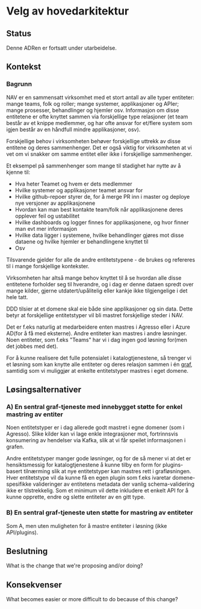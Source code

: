 # Velg av hovedarkitektur

## Status

Denne ADRen er fortsatt under utarbeidelse.

## Kontekst

### Bagrunn

NAV er en sammensatt virksomhet med et stort antall av alle typer entiteter: mange teams, folk og roller; mange systemer, applikasjoner og APIer; mange prosesser, behandlinger og hjemler osv. Informasjon om disse entitetene er ofte knyttet sammen via forskjellige type relasjoner (et team består av et knippe medlemmer, og har ofte ansvar for et/flere system som igjen består av en håndfull mindre applikasjoner, osv). 

Forskjellige behov i virksomheten behøver forskjellige uttrekk av disse entitene og deres sammenhenger. Det er også viktig for virksomheten at vi vet om vi snakker om samme entitet eller ikke i forskjellige sammenhenger. 

Et eksempel på sammenhenger som mange til stadighet har nytte av å kjenne til:
- Hva heter Teamet og hvem er dets medlemmer
- Hvilke systemer og applikasjoner teamet ansvar for
- Hvilke github-repoer styrer de, for å merge PR inn i master og deploye nye versjoner av applikasjonene
- Hvordan kan man best kontakte team/folk når applikasjonene deres opplever feil og ustabilitet
- Hvilke dashboards og logger finnes for applikasjonene, og hvor finner man evt mer informasjon 
- Hvilke data ligger i systemene, hvilke behandlinger gjøres mot disse dataene og hvilke hjemler er behandlingene knyttet til
- Osv

Tilsvarende gjelder for alle de andre entitetstypene - de brukes og refereres til i mange forskjellige kontekster.

Virksomheten har altså mange behov knyttet til å se hvordan alle disse entitetene forholder seg til hverandre, og i dag er denne dataen spredt over mange kilder, gjerne utdatert/upålitelig eller kankje ikke tilgjengelige i det hele tatt.

DDD tilsier at et domene skal eie både sine applikasjoner og sin data. Dette betyr at forskjellige entitetstyper vil bli mastret forskjellige steder i NAV. 

Det er f.eks naturlig at medarbeidere enten mastres i Agresso eller i Azure AD(for å få med eksterne). Andre entiteter kan mastres i andre løsninger. Noen entiteter, som f.eks "Teams" har vi i dag ingen god løsning for(men det jobbes med det).

For å kunne realisere det fulle potensialet i katalogtjenestene, så trenger vi et løsning som kan knytte alle entiteter og deres relasjon sammen i én [graf][1], samtidig som vi muliggjør at enkelte entitetstyper mastres i eget domene.

## Løsingsalternativer

### A) En sentral graf-tjeneste med innebygget støtte for enkel mastring av entiter

Noen entitetstyper er i dag allerede godt mastret i egne domener (som i Agresso). Slike kilder kan vi lage enkle integrasjoner mot, fortrinnsvis konsumering av hendelser via Kafka, slik at vi får speilet informasjonen i grafen.

Andre entitetstyper manger gode løsninger, og for de så mener vi at det er hensiktsmessig for katalogtjenestene å kunne tilby en form for plugins-basert tilnærming slik at nye entitetstyper kan mastres rett i grafløsningen. Hver entitetstype vil da kunne få en egen plugin som f.eks ivaretar domene-spesifikke valideringer av entitetens metadata der vanlig schema-validering ikke er tilstrekkelig. Som et minimum vil dette inkludere et enkelt API for å kunne opprette, endre og slette entiteter av en gitt type.

### B) En sentral graf-tjeneste uten støtte for mastring av entiteter

Som A, men uten muligheten for å mastre entiteter i løsning (ikke API/plugins).

## Beslutning

What is the change that we're proposing and/or doing?

## Konsekvenser

What becomes easier or more difficult to do because of this change?

[1]: https://en.wikipedia.org/wiki/Graph_(abstract_data_type)
